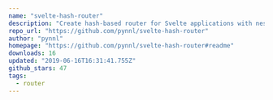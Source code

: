 ```yaml
---
name: "svelte-hash-router"
description: "Create hash-based router for Svelte applications with nested routes."
repo_url: "https://github.com/pynnl/svelte-hash-router"
author: "pynnl"
homepage: "https://github.com/pynnl/svelte-hash-router#readme"
downloads: 16
updated: "2019-06-16T16:31:41.755Z"
github_stars: 47
tags: 
  - router
---
```

